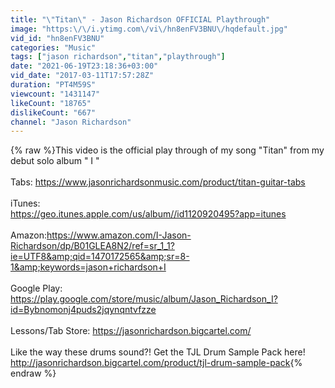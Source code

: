 ```yaml
---
title: "\"Titan\" - Jason Richardson OFFICIAL Playthrough"
image: "https:\/\/i.ytimg.com\/vi\/hn8enFV3BNU\/hqdefault.jpg"
vid_id: "hn8enFV3BNU"
categories: "Music"
tags: ["jason richardson","titan","playthrough"]
date: "2021-06-19T23:18:36+03:00"
vid_date: "2017-03-11T17:57:28Z"
duration: "PT4M59S"
viewcount: "1431147"
likeCount: "18765"
dislikeCount: "667"
channel: "Jason Richardson"
---
```

{% raw %}This video is the official play through of my song &quot;Titan&quot; from my debut solo album &quot; I &quot;<br /><br />Tabs: <a rel="nofollow" target="blank" href="https://www.jasonrichardsonmusic.com/product/titan-guitar-tabs">https://www.jasonrichardsonmusic.com/product/titan-guitar-tabs</a><br /><br />iTunes:<br /><a rel="nofollow" target="blank" href="https://geo.itunes.apple.com/us/album//id1120920495?app=itunes">https://geo.itunes.apple.com/us/album//id1120920495?app=itunes</a><br /><br />Amazon:<a rel="nofollow" target="blank" href="https://www.amazon.com/I-Jason-Richardson/dp/B01GLEA8N2/ref=sr_1_1?ie=UTF8&amp;qid=1470172565&amp;sr=8-1&amp;keywords=jason+richardson+I">https://www.amazon.com/I-Jason-Richardson/dp/B01GLEA8N2/ref=sr_1_1?ie=UTF8&amp;qid=1470172565&amp;sr=8-1&amp;keywords=jason+richardson+I</a><br /><br />Google Play: <a rel="nofollow" target="blank" href="https://play.google.com/store/music/album/Jason_Richardson_I?id=Bybnomonj4puds2jqynqntvfzze">https://play.google.com/store/music/album/Jason_Richardson_I?id=Bybnomonj4puds2jqynqntvfzze</a><br /><br />Lessons/Tab Store: <a rel="nofollow" target="blank" href="https://jasonrichardson.bigcartel.com/">https://jasonrichardson.bigcartel.com/</a><br /><br />Like the way these drums sound?! Get the TJL Drum Sample Pack here!<br /><a rel="nofollow" target="blank" href="http://jasonrichardson.bigcartel.com/product/tjl-drum-sample-pack">http://jasonrichardson.bigcartel.com/product/tjl-drum-sample-pack</a>{% endraw %}
